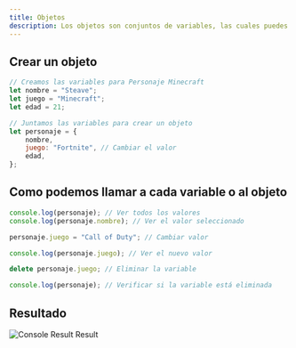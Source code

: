 ```yaml
---
title: Objetos
description: Los objetos son conjuntos de variables, las cuales puedes llamar de diferentes maneras.
---
```


## Crear un objeto

```js title="05-objetos.js (Crear objeto)"
// Creamos las variables para Personaje Minecraft
let nombre = "Steave";
let juego = "Minecraft";
let edad = 21;

// Juntamos las variables para crear un objeto
let personaje = {
    nombre,
    juego: "Fortnite", // Cambiar el valor
    edad,
};
```

## Como podemos llamar a cada variable o al objeto
```js title="05-objetos.js (Console Result Log)"
console.log(personaje); // Ver todos los valores
console.log(personaje.nombre); // Ver el valor seleccionado

personaje.juego = "Call of Duty"; // Cambiar valor

console.log(personaje.juego); // Ver el nuevo valor

delete personaje.juego; // Eliminar la variable

console.log(personaje); // Verificar si la variable está eliminada
```

## Resultado
![Console Result Result](/img/01-tipos/05-objetos.png)
